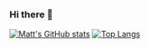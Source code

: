 ### Hi there 👋

[![Matt's GitHub stats](https://github-readme-stats.vercel.app/api?username=mattf96s&count_private=true&hide=prs)](https://github.com/anuraghazra/github-readme-stats)
[![Top Langs](https://github-readme-stats.vercel.app/api/top-langs/?username=mattf96s&count_private=true)](https://github.com/anuraghazra/github-readme-stats)
